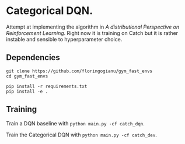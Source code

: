 # Categorical DQN.

Attempt at implementing the algorithm in *A distributional Perspective on
Reinforcement Learning*. Right now it is training on Catch but it is rather
instable and sensible to hyperparameter choice.

## Dependencies

```
git clone https://github.com/floringogianu/gym_fast_envs
cd gym_fast_envs

pip install -r requirements.txt
pip install -e .
```

## Training

Train a DQN baseline with `python main.py -cf catch_dqn`.

Train the Categorical DQN with `python main.py -cf catch_dev`.
